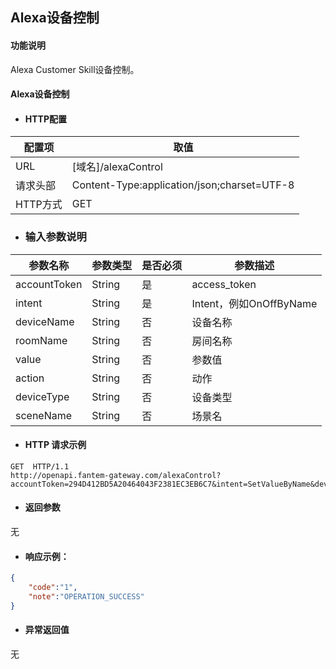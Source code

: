 ## Alexa设备控制

#### 功能说明

Alexa Customer Skill设备控制。


#### Alexa设备控制

* #### HTTP配置

| 配置项 | 取值 |
| --- | --- |
| URL | \[域名\]/alexaControl |
| 请求头部 | Content-Type:application/json;charset=UTF-8 |
| HTTP方式 | GET|

* ### 输入参数说明

| 参数名称 | 参数类型 | 是否必须 | 参数描述 |
| --- | --- | --- | --- |
| accountToken| String| 是 | access_token|
| intent| String| 是 | Intent，例如OnOffByName  |
| deviceName| String| 否 | 设备名称 |
| roomName| String| 否 | 房间名称 |
| value| String| 否 | 参数值 |
| action| String| 否 | 动作 |
| deviceType| String| 否 | 设备类型 |
| sceneName| String| 否 | 场景名 |


* #### HTTP 请求示例



```
GET  HTTP/1.1
http://openapi.fantem-gateway.com/alexaControl?accountToken=294D412BD5A20464043F2381EC3EB6C7&intent=SetValueByName&deviceName=bub1&value=1&roomName=bedroom

```



* #### 返回参数

无

* #### 响应示例：

```json
{
    "code":"1",
    "note":"OPERATION_SUCCESS"
}
```


* #### 异常返回值

无


